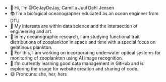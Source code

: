 - 👋 Hi, I’m @CeJayDeJay, Camilla Juul Dahl Jensen
- 📚 I’m a biological oceanographer educated as an ocean engineer from DTU.
- 👀 My interests are within data science and the intersection of engineering and art.
- 🌊 In my oceanographic research, I am studying functional trait distributions of zooplankton in space and time with a special focus on gelatinous plankton.
- 🔬 For this, I am working on incorporating underwater optical systems for monitoring of zooplankton using AI image recognition. 
- 🌱 I’m currently learning good data management in GitHub and is exploring the usage for website creation and sharing of code. 
- 😄 Pronouns: she, her, hers

<!---
CeJayDeJay/CeJayDeJay is a ✨ special ✨ repository because its `README.md` (this file) appears on your GitHub profile.
You can click the Preview link to take a look at your changes.
--->
